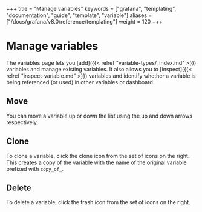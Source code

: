 +++
title = "Manage variables"
keywords = ["grafana", "templating", "documentation", "guide", "template", "variable"]
aliases = ["/docs/grafana/v8.0/reference/templating"]
weight = 120
+++

# Manage variables

The variables page lets you [add]({{< relref "variable-types/_index.md" >}}) variables and manage existing variables. It also allows you to [inspect]({{< relref "inspect-variable.md" >}}) variables and identify whether a variable is being referenced (or used) in other variables or dashboard.

## Move

You can move a variable up or down the list using the up and down arrows respectively.

## Clone

To clone a variable, click the clone icon from the set of icons on the right. This creates a copy of the variable with the name of the original variable prefixed with `copy_of_`.

## Delete

To delete a variable, click the trash icon from the set of icons on the right.
